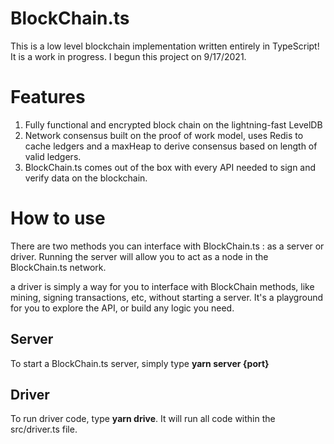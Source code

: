 # BlockChain.ts
This is a low level blockchain implementation written entirely in TypeScript! It is a work in progress. I begun this project on 9/17/2021.


# Features

 1. Fully functional and encrypted block chain on the lightning-fast LevelDB
 2. Network consensus built on the proof of work model, uses Redis to cache ledgers and a maxHeap to derive consensus based on length of valid ledgers.
 3. BlockChain.ts comes out of the box with every API needed to sign and verify data on the blockchain.

# How to use

There are two methods you can interface with BlockChain.ts : as a server or driver.
Running the server will allow you to act as a node in the BlockChain.ts network.

a driver is simply a way for you to interface with BlockChain methods, like mining, signing transactions, etc, without starting a server. It's a playground for you to explore the API, or build any logic you need.

## Server
To start a BlockChain.ts server, simply type **yarn server {port}**

## Driver

To run driver code, type **yarn drive**. It will run all code within the src/driver.ts file. 

